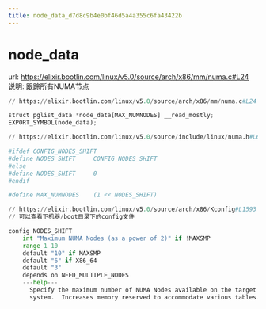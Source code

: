 ```yaml
---
title: node_data_d7d8c9b4e0bf46d5a4a355c6fa43422b
---
```


# node_data

url: https://elixir.bootlin.com/linux/v5.0/source/arch/x86/mm/numa.c#L24
说明: 跟踪所有NUMA节点

```python
// https://elixir.bootlin.com/linux/v5.0/source/arch/x86/mm/numa.c#L24

struct pglist_data *node_data[MAX_NUMNODES] __read_mostly;
EXPORT_SYMBOL(node_data);
```

```python
// https://elixir.bootlin.com/linux/v5.0/source/include/linux/numa.h#L6

#ifdef CONFIG_NODES_SHIFT
#define NODES_SHIFT     CONFIG_NODES_SHIFT
#else
#define NODES_SHIFT     0
#endif

#define MAX_NUMNODES    (1 << NODES_SHIFT)
```

```python
// https://elixir.bootlin.com/linux/v5.0/source/arch/x86/Kconfig#L1593
// 可以查看下机器/boot目录下的config文件

config NODES_SHIFT
	int "Maximum NUMA Nodes (as a power of 2)" if !MAXSMP
	range 1 10
	default "10" if MAXSMP
	default "6" if X86_64
	default "3"
	depends on NEED_MULTIPLE_NODES
	---help---
	  Specify the maximum number of NUMA Nodes available on the target
	  system.  Increases memory reserved to accommodate various tables.
```